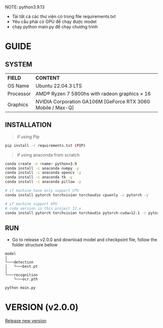 NOTE:
python3.9.13
- Tải tất cả các thư viện có trong file requirements.txt
- Yêu cầu phải có GPU để chạy được model
- chạy python main.py để chạy chương trình

# GUIDE

## SYSTEM

<table style="margin: left">
  <tr>
    <th align="left">FIELD</th>
    <th align="left">CONTENT</th>
  </tr>
  <tr>
    <td>OS Name</td>
    <td>Ubuntu 22.04.3 LTS</td>
  </tr>
  <tr>
    <td>Processor</td>
    <td>AMD® Ryzen 7 5800hs with radeon graphics × 16</td>
  </tr>
  <tr>
    <td>Graphics</td>
    <td>NVIDIA Corporation GA106M [GeForce RTX 3060 Mobile / Max-Q]</td>
  </tr>

</table>


## INSTALLATION


> if using Pip

```bash
pip install -r requirements.txt (PIP)
```

> if using anaconda  from scratch

```bash
conda create -n <name> python=3.9
conda install -c anaconda numpy -y
conda install -c anaconda opencv -y
conda install -c anaconda tk -y
conda install -c anaconda pillow -y

# if machine have only support CPU
conda install pytorch torchvision torchaudio cpuonly -c pytorch -y

# if machine support GPU
# cuda version in this project 12.x
conda install pytorch torchvision torchaudio pytorch-cuda=12.1 -c pytorch -c nvidia -y

```

## RUN


- Go to release v2.0.0 and download model and checkpoint file, follow the folder structure bellow

```
model  
│
└───detection
│   └───best.pt
│   
└───recognition
    └───ocr.pth
``````

```bash
python main.py
```

# VERSION (v2.0.0)

[Release new version](https://github.com/nguyenvanvutlv/license_plate_app/releases/tag/v2.0.0)